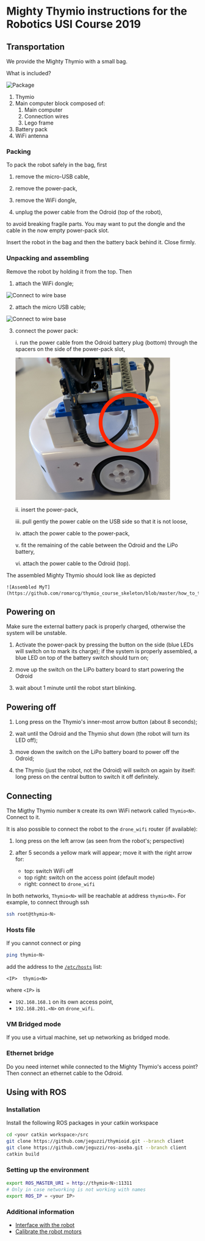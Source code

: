 # Mighty Thymio instructions for the Robotics USI Course 2019

## Transportation

We provide the Mighty Thymio with a small bag.

What is included?

![Package](https://github.com/romarcg/thymio_course_skeleton/blob/master/how_to_thymio/whats_included.png)

1. Thymio
2. Main computer block composed of:
   1. Main computer
   2. Connection wires
   3. Lego frame
3. Battery pack
4. WiFi antenna




### Packing

To pack the robot safely in the bag, first

1. remove the micro-USB cable,

2. remove the power-pack,

3. remove the WiFi dongle,

4. unplug the power cable from the Odroid (top of the robot),

to avoid breaking fragile parts. You may want to put the dongle and the cable in the now empty power-pack slot.

Insert the robot in the bag and then the battery back behind it. Close firmly.

### Unpacking and assembling

Remove the robot by holding it from the top. Then

1. attach the WiFi dongle;

  ![Connect to wire base](https://github.com/romarcg/thymio_course_skeleton/blob/master/how_to_thymio/mount3.png)

2. attach the micro USB cable;

  ![Connect to wire base](https://github.com/romarcg/thymio_course_skeleton/blob/master/how_to_thymio/mount2.png)

3. connect the power pack:

    i. run the power cable from the Odroid battery plug (bottom) through the spacers on the side of the power-pack slot,

    ![Wiring the power cable](images/mount1.png)

    ii. insert the power-pack,

    iii. pull gently the power cable on the USB side so that it is not loose,

    iv. attach the power cable to the power-pack,

    v. fit the remaining of the cable between the Odroid and the LiPo battery,

    vi. attach the power cable to the Odroid (top).

The assembled Mighty Thymio should look like as depicted

    ![Assembled MyT](https://github.com/romarcg/thymio_course_skeleton/blob/master/how_to_thymio/assembled_myt.png)


## Powering on

Make sure the external battery pack is properly charged, otherwise the system will be unstable.  

1. Activate the power-pack by pressing the button on the side (blue LEDs will switch on to mark its charge); if the system is properly assembled, a blue LED on top of the battery switch should turn on;

2. move up the switch on the LiPo battery board to start powering the Odroid

3. wait about 1 minute until the robot start blinking.

## Powering off

1. Long press on the Thymio's inner-most arrow button (about 8 seconds);

2. wait until the Odroid and the Thymio shut down (the robot will turn its LED off);

3. move down the switch on the LiPo battery board to power off the Odroid;

4. the Thymio (just the robot, not the Odroid) will switch on again by itself: long press on the central button to switch it off definitely.

## Connecting

The Migthy Thymio number `N` create its own WiFi network called `Thymio<N>`. Connect to it.

It is also possible to connect the robot to the `drone_wifi` router (if available):

  1. long press on the left arrow (as seen from the robot's; perspective)

  2. after 5 seconds a yellow mark will appear; move it with the right arrow for:
 
     - top: switch WiFi off
     - top right: switch on the access point (default mode)
     - right: connect to `drone_wifi`

In both networks, `Thymio<N>` will be reachable at address `thymio<N>`. For example, to connect through ssh

  ```bash
  ssh root@thymio<N>
  ```
 
### Hosts file
If you cannot connect or ping
```bash
ping thymio<N>
```
add the address to the [`/etc/hosts`](https://en.wikipedia.org/wiki/Hosts_(file)) list:
```
<IP>  thymio<N>
```
where `<IP>` is 
  - `192.168.168.1` on its own access point,
  - `192.168.201.<N>` on `drone_wifi`.
  
### VM Bridged mode

If you use a virtual machine, set up networking as bridged mode.
  
### Ethernet bridge

Do you need internet while connected to the Mighty Thymio's access point? Then connect an ethernet cable to the Odroid. 
  

## Using with ROS

### Installation

Install the following ROS packages in your catkin workspace

```bash
cd <your catkin workspace>/src
git clone https://github.com/jeguzzi/thymioid.git --branch client
git clone https://github.com/jeguzzi/ros-aseba.git --branch client
catkin build
```

### Setting up the environment

```bash
export ROS_MASTER_URI = http://thymio<N>:11311
# Only in case networking is not working with names
export ROS_IP = <your IP>
```

### Additional information

- [Interface with the robot](https://github.com/jeguzzi/mighty-thymio/blob/master/client.md)
- [Calibrate the robot motors](https://github.com/jeguzzi/mighty-thymio/blob/master/calibration.md)
